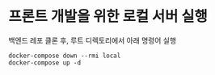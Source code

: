 # 프론트 개발을 위한 로컬 서버 실행
백엔드 레포 클론 후, 루트 디렉토리에서 아래 명령어 실행
```
docker-compose down --rmi local
docker-compose up -d
```
